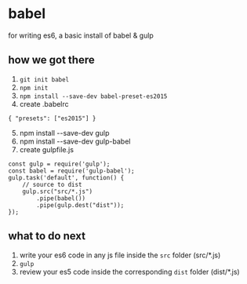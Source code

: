 # babel
for writing es6, a basic install of babel &amp; gulp

## how we got there
1. `git init babel`
2. `npm init`
3. `npm install --save-dev babel-preset-es2015`
4. create .babelrc
```
{ "presets": ["es2015"] }
```
5. npm install --save-dev gulp
6. npm install --save-dev gulp-babel
7. create gulpfile.js
```
const gulp = require('gulp');
const babel = require('gulp-babel');
gulp.task('default', function() { 
    // source to dist
    gulp.src("src/*.js")
        .pipe(babel())
        .pipe(gulp.dest("dist"));
});
```

## what to do next
1. write your es6 code in any js file inside the `src` folder (src/*.js)
2. `gulp`
3. review your es5 code inside the corresponding `dist` folder (dist/*.js)


